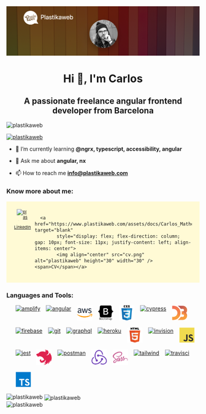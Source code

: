 <div align="center">
      <img src="banner.png" alt="carlos matheu - plastikaweb">
</div>
<h1 align="center">Hi 👋, I'm Carlos</h1>
<h2 align="center">A passionate freelance angular frontend developer from Barcelona</h2>

<p align="left"> <img src="https://komarev.com/ghpvc/?username=plastikaweb&label=Profile%20views&color=0e75b6&"
            alt="plastikaweb" /> </p>

<p align="left"> <a href="https://github.com/ryo-ma/github-profile-trophy"><img
                  src="https://github-profile-trophy.vercel.app/?username=plastikaweb" alt="plastikaweb" /></a> </p>

- 🌱 I’m currently learning **@ngrx, typescript, accessibility, angular**

- 💬 Ask me about **angular, nx**

- 📫 How to reach me **info@plastikaweb.com**

<h3 align="left">Know more about me:</h3>
<div
      style="display: flex; flex-direction: row; gap: 10px; justify-content: start; background-color: #fffad5; padding: 20px">
      <a href="https://linkedin.com/in/plastikaweb" target="blank"
            style="display: flex; flex-direction: column; gap: 10px; font-size: 11px; justify-content: start; align-items: center">
            <img align="center"
                  src="https://raw.githubusercontent.com/rahuldkjain/github-profile-readme-generator/master/src/images/icons/Social/linked-in-alt.svg"
                  alt="plastikaweb" height="30" width="30" />
            <span>LinkedIn</span>
      </a>

      <a href="https://www.plastikaweb.com/assets/docs/Carlos_Matheu.pdf" target="blank"
            style="display: flex; flex-direction: column; gap: 10px; font-size: 11px; justify-content: left; align-items: center">
            <img align="center" src="cv.png" alt="plastikaweb" height="30" width="30" /><span>CV</span></a>

</div>

<h3 align="left">Languages and Tools:</h3>

<ul style="display: flex; list-style: none; gap: 15px; flex-direction: row; flex-wrap: wrap;">
      <li><a href="https://aws.amazon.com/amplify/" target="_blank" rel="noreferrer"> <img
                        src="https://docs.amplify.aws/assets/logo-dark.svg" alt="amplify" width="40" height="40" /> </a>
      </li>
      <li><a href="https://angular.io" target="_blank" rel="noreferrer"> <img
                        src="https://angular.io/assets/images/logos/angular/angular.svg" alt="angular" width="40"
                        height="40" /> </a>
      </li>
      <li> <a href="https://aws.amazon.com" target="_blank" rel="noreferrer"> <img
                        src="https://raw.githubusercontent.com/devicons/devicon/master/icons/amazonwebservices/amazonwebservices-original-wordmark.svg"
                        alt="aws" width="40" height="40" /> </a></li>
      <li> <a href="https://getbootstrap.com" target="_blank" rel="noreferrer"> <img
                        src="https://raw.githubusercontent.com/devicons/devicon/master/icons/bootstrap/bootstrap-plain-wordmark.svg"
                        alt="bootstrap" width="40" height="40" /> </a></li>
      <li> <a href="https://www.w3schools.com/css/" target="_blank" rel="noreferrer"> <img
                        src="https://raw.githubusercontent.com/devicons/devicon/master/icons/css3/css3-original-wordmark.svg"
                        alt="css3" width="40" height="40" /> </a></li>
      <li> <a href="https://www.cypress.io" target="_blank" rel="noreferrer"> <img
                        src="https://raw.githubusercontent.com/simple-icons/simple-icons/6e46ec1fc23b60c8fd0d2f2ff46db82e16dbd75f/icons/cypress.svg"
                        alt="cypress" width="40" height="40" /> </a></li>
      <li> <a href="https://d3js.org/" target="_blank" rel="noreferrer"> <img
                        src="https://raw.githubusercontent.com/devicons/devicon/master/icons/d3js/d3js-original.svg"
                        alt="d3js" width="40" height="40" /> </a> </li>
      <li><a href="https://firebase.google.com/" target="_blank" rel="noreferrer"> <img
                        src="https://www.vectorlogo.zone/logos/firebase/firebase-icon.svg" alt="firebase" width="40"
                        height="40" /> </a>
      </li>
      <li>
            <a href="https://git-scm.com/" target="_blank" rel="noreferrer"> <img
                        src="https://www.vectorlogo.zone/logos/git-scm/git-scm-icon.svg" alt="git" width="40"
                        height="40" /> </a>
      </li>
      <li><a href="https://graphql.org" target="_blank" rel="noreferrer"> <img
                        src="https://www.vectorlogo.zone/logos/graphql/graphql-icon.svg" alt="graphql" width="40"
                        height="40" /> </a>
      </li>
      <li><a href="https://heroku.com" target="_blank" rel="noreferrer"> <img
                        src="https://www.vectorlogo.zone/logos/heroku/heroku-icon.svg" alt="heroku" width="40"
                        height="40" /> </a> </li>
      <li><a href="https://www.w3.org/html/" target="_blank" rel="noreferrer"> <img
                        src="https://raw.githubusercontent.com/devicons/devicon/master/icons/html5/html5-original-wordmark.svg"
                        alt="html5" width="40" height="40" /> </a> </li>
      <li><a href="https://www.invisionapp.com/" target="_blank" rel="noreferrer"> <img
                        src="https://www.vectorlogo.zone/logos/invisionapp/invisionapp-icon.svg" alt="invision"
                        width="40" height="40" /> </a> </li>
      <li><a href="https://developer.mozilla.org/en-US/docs/Web/JavaScript" target="_blank" rel="noreferrer"> <img
                        src="https://raw.githubusercontent.com/devicons/devicon/master/icons/javascript/javascript-original.svg"
                        alt="javascript" width="40" height="40" /> </a></li>
      <li> <a href="https://jestjs.io" target="_blank" rel="noreferrer"> <img
                        src="https://www.vectorlogo.zone/logos/jestjsio/jestjsio-icon.svg" alt="jest" width="40"
                        height="40" /> </a>
      </li>
      <li><a href="https://nestjs.com/" target="_blank" rel="noreferrer"> <img
                        src="https://raw.githubusercontent.com/devicons/devicon/master/icons/nestjs/nestjs-plain.svg"
                        alt="nestjs" width="40" height="40" /> </a> </li>
      <li><a href="https://postman.com" target="_blank" rel="noreferrer"> <img
                        src="https://www.vectorlogo.zone/logos/getpostman/getpostman-icon.svg" alt="postman" width="40"
                        height="40" />
            </a> </li>
      <li><a href="https://redux.js.org" target="_blank" rel="noreferrer"> <img
                        src="https://raw.githubusercontent.com/devicons/devicon/master/icons/redux/redux-original.svg"
                        alt="redux" width="40" height="40" /> </a> </li>
      <li><a href="https://sass-lang.com" target="_blank" rel="noreferrer"> <img
                        src="https://raw.githubusercontent.com/devicons/devicon/master/icons/sass/sass-original.svg"
                        alt="sass" width="40" height="40" /> </a> </li>
      <li><a href="https://tailwindcss.com/" target="_blank" rel="noreferrer"> <img
                        src="https://www.vectorlogo.zone/logos/tailwindcss/tailwindcss-icon.svg" alt="tailwind"
                        width="40" height="40" />
            </a> </li>
      <li><a href="https://travis-ci.org" target="_blank" rel="noreferrer"> <img
                        src="https://www.vectorlogo.zone/logos/travis-ci/travis-ci-icon.svg" alt="travisci" width="40"
                        height="40" />
            </a></li>
      <li>
            <a href="https://www.typescriptlang.org/" target="_blank" rel="noreferrer"> <img
                        src="https://raw.githubusercontent.com/devicons/devicon/master/icons/typescript/typescript-original.svg"
                        alt="typescript" width="40" height="40" /> </a>
      </li>
</ul>

<div><img align="left"
            src="https://github-readme-stats.vercel.app/api/top-langs?username=plastikaweb&show_icons=true&locale=en&layout=compact"
            alt="plastikaweb" /></div>

<div>&nbsp;<img align="center"
            src="https://github-readme-stats.vercel.app/api?username=plastikaweb&show_icons=true&locale=en"
            alt="plastikaweb" />
</div>

<div><img align="center" src="https://github-readme-streak-stats.herokuapp.com/?user=plastikaweb&" alt="plastikaweb" />
</div>
